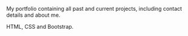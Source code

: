 My portfolio containing all past and current projects, including contact details and about me.

HTML, CSS and Bootstrap.
